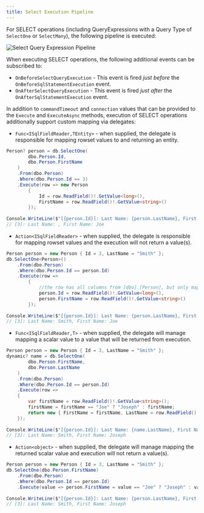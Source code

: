 ```yaml
---
title: Select Execution Pipeline
---
```


For SELECT operations (including QueryExpressions with a Query Type of ```SelectOne``` or ```SelectMany```), the following pipeline is executed:

![Select Query Expression Pipeline](https://dbexpressionpublic.blob.core.windows.net/docs/select-execution-pipeline.png)

When executing SELECT operations, the following additional events can be subscribed to:
* ```OnBeforeSelectQueryExecution``` - This event is fired *just before* the ```OnBeforeSqlStatementExecution``` event.
* ```OnAfterSelectQueryExecution``` - This event is fired *just after* the ```OnAfterSqlStatementExecution``` event.

In addition to ```commandTimeout``` and ```connection``` values that can be provided to the ```Execute``` and ```ExecuteAsync``` methods, execution of SELECT operations additionally support custom mapping via delegates:

* ```Func<ISqlFieldReader,TEntity>``` - when supplied, the delegate is responsible for mapping rowset values to and returning an entity.
```csharp
Person? person = db.SelectOne(
        dbo.Person.Id,
        dbo.Person.FirstName
    )
    .From(dbo.Person)
    .Where(dbo.Person.Id == 3)
    .Execute(row => new Person 
        { 
            Id = row.ReadField()!.GetValue<long>(), 
            FirstName = row.ReadField()!.GetValue<string>()
        });
                    
Console.WriteLine($"[{person.Id}]: Last Name: {person.LastName}, First Name: {person.FirstName}");
// [3]: Last Name: , First Name: Joe

```

* ```Action<ISqlFieldReader>``` - when supplied, the delegate is responsible for mapping rowset values and the execution will not return a value(s).
```csharp
Person person = new Person { Id = 3, LastName = "Smith" };
db.SelectOne<Person>()
    .From(dbo.Person)
    .Where(dbo.Person.Id == person.Id)
    .Execute(row =>
        { 
            //the row has all columns from [dbo].[Person], but only mapping [Id] and [FirstName]
            person.Id = row.ReadField()!.GetValue<long>(), 
            person.FirstName = row.ReadField()!.GetValue<string>()
        });
                    
Console.WriteLine($"[{person.Id}]: Last Name: {person.LastName}, First Name: {person.FirstName}");
// [3]: Last Name: Smith, First Name: Joe

```

* ```Func<ISqlFieldReader,T>``` - when supplied, the delegate will manage mapping a scalar value to a value that will be returned from execution.
```csharp
Person person = new Person { Id = 3, LastName = "Smith" };
dynamic? name = db.SelectOne(
        dbo.Person.FirstName,
        dbo.Person.LastName
    )
    .From(dbo.Person)
    .Where(dbo.Person.Id == person.Id)
    .Execute(row =>
    {
        var firstName = row.ReadField()!.GetValue<string>();
        firstName = firstName == "Joe" ? "Joseph" : firstName;
        return new { FirstName = firstName, LastName = row.ReadField()!.GetValue<string>() };
    });
                
Console.WriteLine($"[{person.Id}]: Last Name: {name.LastName}, First Name: {name.FirstName}");
// [3]: Last Name: Smith, First Name: Joseph

```

* ```Action<object>``` - when supplied, the delegate will manage mapping the returned scalar value and execution will not return a value(s).
```csharp
Person person = new Person { Id = 3, LastName = "Smith" };
db.SelectOne(dbo.Person.FirstName)
    .From(dbo.Person)
    .Where(dbo.Person.Id == person.Id)
    .Execute(value => person.FirstName = value == "Joe" ? "Joseph" : value);
                
Console.WriteLine($"[{person.Id}]: Last Name: {person.LastName}, First Name: {person.FirstName}");
// [3]: Last Name: Smith, First Name: Joseph

```
